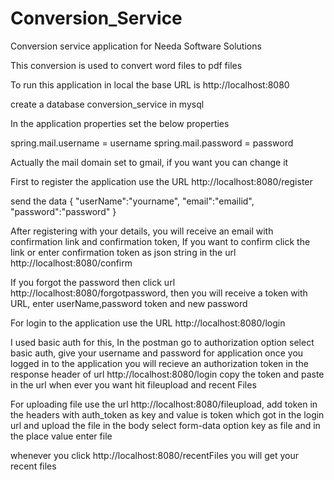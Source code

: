 # Conversion_Service
Conversion service application for Needa Software Solutions

This conversion is used to convert word files to pdf files

To run this application in local the base URL is http://localhost:8080

create a database conversion_service in mysql

In the application properties set the below properties

spring.mail.username = username
spring.mail.password = password

Actually the mail domain set to gmail, if you want you can change it

First to register the application use the URL http://localhost:8080/register

send the data {
          "userName":"yourname",
          "email":"emailid",
          "password":"password"
}

After registering with your details, you will receive an email with confirmation link and confirmation token, If you want to confirm click the 
link or enter confirmation token as json string in the url http://localhost:8080/confirm

If you forgot the password then click url http://localhost:8080/forgotpassword, then you will receive a token with URL, 
enter userName,password token and new password

For login to the application use the URL http://localhost:8080/login

I used basic auth for this, In the postman go to authorization option select basic auth, give your username and password for application
once you logged in to the application you will recieve an authorization token in the response header of url http://localhost:8080/login
copy the token and paste in the url when ever you want hit fileupload and recent Files

For uploading file use the url http://localhost:8080/fileupload, add token in the headers with auth_token as key and value is token which 
got in the login url and upload the file in the body select form-data option key as file and in the place value enter file

whenever you click http://localhost:8080/recentFiles you will get your recent files


